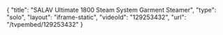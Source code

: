 {
    "title": "SALAV Ultimate 1800 Steam System Garment Steamer",
    "type": "solo",
    "layout": "iframe-static",
    "videoId": "129253432",
    "url": "\/tvpembed\/129253432"
}